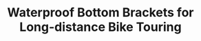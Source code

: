 ---
layout: community
category: community
title: "Waterproof Bottom Brackets for Long-distance Bike Touring"
description: " Are there such things as waterproof/weatherproof bottom brackets? Looking for a super low maintenance, long lasting bb and would love some recs! Price isn’t much of an issue!  Chris King and cane creeek."
isTopLevel: false
isSingleLevel: false
isArticle: false
datePublished: 2022-08-06 12:53:00 +0300
dateModified: 2022-08-06 12:53:00 +0300
published: false
---